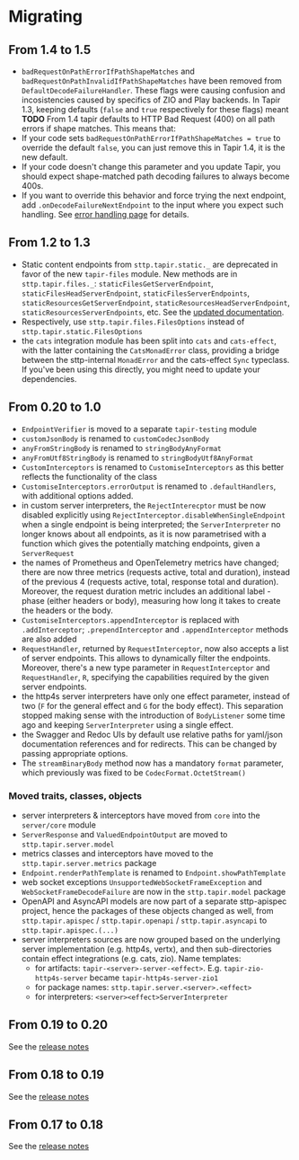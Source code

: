 # Migrating

## From 1.4 to 1.5

- `badRequestOnPathErrorIfPathShapeMatches` and `badRequestOnPathInvalidIfPathShapeMatches` have been removed from `DefaultDecodeFailureHandler`. These flags were causing confusion and incosistencies caused by specifics of ZIO and Play backends. In Tapir 1.3, keeping defaults (`false` and `true` respectively for these flags) meant **TODO** From 1.4 tapir defaults to HTTP Bad Request (400) on all path errors if shape matches. This means that:
- If your code sets `badRequestOnPathErrorIfPathShapeMatches = true` to override the default `false`, you can just remove this in Tapir 1.4, it is the new default.
- If your code doesn't change this parameter and you update Tapir, you should expect shape-matched path decoding failures to always become 400s.
- If you want to override this behavior and force trying the next endpoint, add `.onDecodeFailureNextEndpoint` to the input where you expect such handling. See [error handling page](server/errors.html#default-failure-handler) for details.

## From 1.2 to 1.3

- Static content endpoints from `sttp.tapir.static._` are deprecated in favor of the new `tapir-files` module. New methods are in `sttp.tapir.files._`: `staticFilesGetServerEndpoint`, `staticFilesHeadServerEndpoint`, `staticFilesServerEndpoints`, `staticResourcesGetServerEndpoint`, `staticResourcesHeadServerEndpoint`, `staticResourcesServerEndpoints`, etc. See the [updated documentation](endpoint/static.md).
- Respectively, use `sttp.tapir.files.FilesOptions` instead of `sttp.tapir.static.FilesOptions`
- the `cats` integration module has been split into `cats` and `cats-effect`, with the latter containing the `CatsMonadError` class, providing a bridge between the sttp-internal `MonadError` and the cats-effect `Sync` typeclass. If you've been using this directly, you might need to update your dependencies.

## From 0.20 to 1.0

- `EndpointVerifier` is moved to a separate `tapir-testing` module
- `customJsonBody` is renamed to `customCodecJsonBody`
- `anyFromStringBody` is renamed to `stringBodyAnyFormat`
- `anyFromUtf8StringBody` is renamed to `stringBodyUtf8AnyFormat`
- `CustomInterceptors` is renamed to `CustomiseInterceptors` as this better reflects the functionality of the class
- `CustomiseInterceptors.errorOutput` is renamed to `.defaultHandlers`, with additional options added.
- in custom server interpreters, the `RejectInterecptor` must be now disabled explicitly using `RejectInterceptor.disableWhenSingleEndpoint` when a single endpoint is being interpreted; the `ServerInterpreter` no longer knows about all endpoints, as it is now parametrised with a function which gives the potentially matching endpoints, given a `ServerRequest`
- the names of Prometheus and OpenTelemetry metrics have changed; there are now three metrics (requests active, total and duration), instead of the previous 4 (requests active, total, response total and duration). Moreover, the request duration metric includes an additional label - phase (either headers or body), measuring how long it takes to create the headers or the body.
- `CustomiseInterceptors.appendInterceptor` is replaced with `.addInterceptor`; `.prependInterceptor` and `.appendInterceptor` methods are also added
- `RequestHandler`, returned by `RequestInterceptor`, now also accepts a list of server endpoints. This allows to dynamically filter the endpoints. Moreover, there's a new type parameter in `RequestInterceptor` and `RequestHandler`, `R`, specifying the capabilities required by the given server endpoints.
- the http4s server interpreters have only one effect parameter, instead of two (`F` for the general effect and `G` for the body effect). This separation stopped making sense with the introduction of `BodyListener` some time ago and keeping `ServerInterpreter` using a single effect.
- the Swagger and Redoc UIs by default use relative paths for yaml/json documentation references and for redirects. This can be changed by passing appropriate options.
- The `streamBinaryBody` method now has a mandatory `format` parameter, which previously was fixed to be `CodecFormat.OctetStream()`

### Moved traits, classes, objects

- server interpreters & interceptors have moved from `core` into the `server/core` module
- `ServerResponse` and `ValuedEndpointOutput` are moved to `sttp.tapir.server.model`
- metrics classes and interceptors have moved to the `sttp.tapir.server.metrics` package
- `Endpoint.renderPathTemplate` is renamed to `Endpoint.showPathTemplate`
- web socket exceptions `UnsupportedWebSocketFrameException` and `WebSocketFrameDecodeFailure` are now in the `sttp.tapir.model` package
- OpenAPI and AsyncAPI models are now part of a separate sttp-apispec project, hence the packages of these objects changed as well, from `sttp.tapir.apispec` / `sttp.tapir.openapi` / `sttp.tapir.asyncapi` to `sttp.tapir.apispec.(...)`
- server interpreters sources are now grouped based on the underlying server implementation (e.g. http4s, vertx), and then sub-directories contain effect integrations (e.g. cats, zio). Name templates:
  - for artifacts: `tapir-<server>-server-<effect>`. E.g. `tapir-zio-http4s-server` became `tapir-http4s-server-zio1`
  - for package names: `sttp.tapir.server.<server>.<effect>`
  - for interpreters: `<server><effect>ServerInterpreter`

## From 0.19 to 0.20

See the [release notes](https://github.com/softwaremill/tapir/releases/tag/v0.20.0)

## From 0.18 to 0.19

See the [release notes](https://github.com/softwaremill/tapir/releases/tag/v0.19.0)

## From 0.17 to 0.18

See the [release notes](https://github.com/softwaremill/tapir/releases/tag/v0.18.0)
